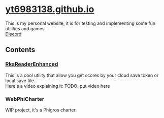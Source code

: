 # [yt6983138.github.io](yt6983138.github.io)
This is my personal website, it is for testing and implementing some fun utilities and games. <br/>
[Discord](https://discord.gg/FAzYQYVETv)
## Contents
### [RksReaderEnhanced](https://yt6983138.github.io/RksReaderEnhanced/index.html)
This is a cool utility that allow you get scores by your cloud save token or local save file. <br/>
Here's a video explaining it:
TODO: put video here

### WebPhiCharter
WIP project, it's a Phigros charter.
